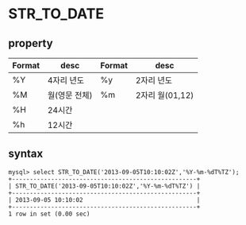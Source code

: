# STR_TO_DATE


## property
| Format | desc | Format | desc |
|--------|------|--------|------|
| %Y | 4자리 년도 | %y | 2자리 년도
| %M | 월(영문 전체) | %m | 2자리 월(01,12) |
| %H | 24시간 |
| %h | 12시간 |


## syntax
``` 
mysql> select STR_TO_DATE('2013-09-05T10:10:02Z','%Y-%m-%dT%TZ');
+----------------------------------------------------+
| STR_TO_DATE('2013-09-05T10:10:02Z','%Y-%m-%dT%TZ') |
+----------------------------------------------------+
| 2013-09-05 10:10:02                                |
+----------------------------------------------------+
1 row in set (0.00 sec)
```
